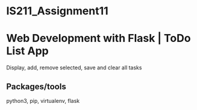 # IS211_Assignment11

# Web Development with Flask | ToDo List App
Display, add, remove selected, save and clear all tasks

## Packages/tools

python3, pip, virtualenv,  flask



